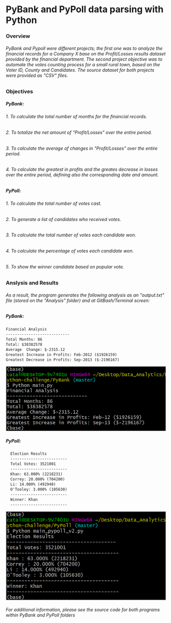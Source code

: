 # PyBank and PyPoll data parsing with Python

### Overview

###### PyBank and Pypoll were different projects; the first one was to analyze the financial records for a Company X base on the Profit/Losses results dataset provided by the financial department. The second project objective was to automate the votes counting process for a small rural town, based on the Voter ID, County and Candidates. The source dataset for both projects were provided as "CSV" files.

### Objectives

##### PyBank:

###### 1. To calculate the total number of months for the financial records.
###### 2. To totalize the net amount of "Profit/Losses" over the entire period.
###### 3. To calculate the average of changes in "Profit/Losses" over the entire period.
###### 4. To calculate the greatest in profits and the greates decrease in losses over the entire period, defining also the corresponding date and amount.

##### PyPoll:

###### 1. To calculate the total number of votes cast.
###### 2. To generate a list of candidates who received votes.
###### 3. To calculate the total number of votes each candidate won.
###### 4. To calculate the percentage of votes each candidate won.
###### 5. To show the winner candidate based on popular vote.

### Anslysis and Results

###### As a result, the program generates the following analysis as an "output.txt" file (stored on the "Analysis" folder) and at GitBash/Terminal screen:

##### PyBank:

  ```text
  Financial Analysis
  ----------------------------
  Total Months: 86
  Total: $38382578
  Average  Change: $-2315.12
  Greatest Increase in Profits: Feb-2012 ($1926159)
  Greatest Decrease in Profits: Sep-2013 ($-2196167)
  ```
![PyBank](Images\PyBank_Git_Bash.PNG)

##### PyPoll:
```text
  Election Results
  -------------------------
  Total Votes: 3521001
  -------------------------
  Khan: 63.000% (2218231)
  Correy: 20.000% (704200)
  Li: 14.000% (492940)
  O'Tooley: 3.000% (105630)
  -------------------------
  Winner: Khan
  -------------------------
  ```
![PyPoll](Images\PyPoll_Git_Bash.PNG)	

###### For additional information, please see the source code for both programs within PyBank and PyPoll folders
